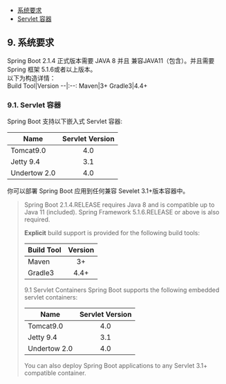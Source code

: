<!-- GFM-TOC -->
* [系统要求](#9-系统要求)
* [Servlet 容器](#91-Servlet-容器)
<!-- GFM-TOC -->

## 9. 系统要求

Spring Boot 2.1.4 正式版本需要 JAVA 8 并且 兼容JAVA11（包含）。并且需要 Spring 框架 5.1.6或者以上版本。  
以下为构造详情：  
Build Tool|Version
--|:--:
Maven|3+
Gradle3|4.4+

### 9.1. Servlet 容器
Spring Boot 支持以下嵌入式 Servlet 容器:

Name|Servlet Version
--|:--:
Tomcat9.0|4.0
Jetty 9.4|3.1
Undertow 2.0|4.0

你可以部署 Spring Boot 应用到任何兼容 Sevelet 3.1+版本容器中。

> Spring Boot 2.1.4.RELEASE requires Java 8 and is compatible up to Java 11 (included). Spring Framework 5.1.6.RELEASE or above is also required.
> 
> **Explicit** build support is provided for the following build tools:  
>   
> Build Tool|Version
> --|:--:
> Maven|3+
> Gradle3|4.4+
>
> 9.1 Servlet Containers
> Spring Boot supports the following embedded servlet containers:
>
> Name|Servlet Version
> --|:--:
> Tomcat9.0|4.0
> Jetty 9.4|3.1
> Undertow 2.0|4.0
>You can also deploy Spring Boot applications to any Servlet 3.1+ compatible container.